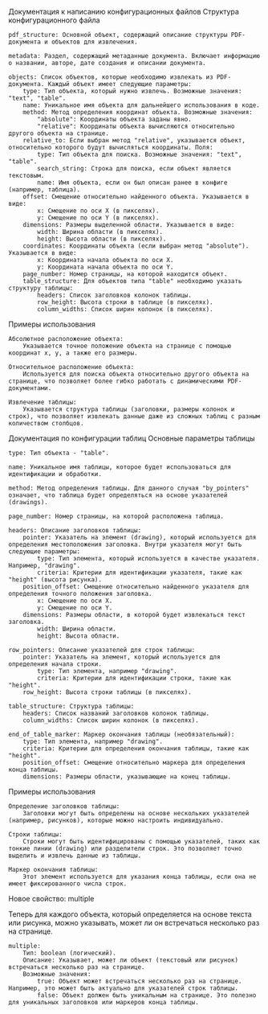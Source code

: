 Документация к написанию конфигурационных файлов
Структура конфигурационного файла

    pdf_structure: Основной объект, содержащий описание структуры PDF-документа и объектов для извлечения.

    metadata: Раздел, содержащий метаданные документа. Включает информацию о названии, авторе, дате создания и описании документа.

    objects: Список объектов, которые необходимо извлекать из PDF-документа. Каждый объект имеет следующие параметры:
        type: Тип объекта, который нужно извлечь. Возможные значения: "text", "table".
        name: Уникальное имя объекта для дальнейшего использования в коде.
        method: Метод определения координат объекта. Возможные значения:
            "absolute": Координаты объекта заданы явно.
            "relative": Координаты объекта вычисляются относительно другого объекта на странице.
        relative_to: Если выбран метод "relative", указывается объект, относительно которого будут вычисляться координаты. Поля:
            type: Тип объекта для поиска. Возможные значения: "text", "table".
            search_string: Строка для поиска, если объект является текстовым.
            name: Имя объекта, если он был описан ранее в конфиге (например, таблица).
        offset: Смещение относительно найденного объекта. Указывается в виде:
            x: Смещение по оси X (в пикселях).
            y: Смещение по оси Y (в пикселях).
        dimensions: Размеры выделенной области. Указывается в виде:
            width: Ширина области (в пикселях).
            height: Высота области (в пикселях).
        coordinates: Координаты объекта (если выбран метод "absolute"). Указывается в виде:
            x: Координата начала объекта по оси X.
            y: Координата начала объекта по оси Y.
        page_number: Номер страницы, на которой находится объект.
        table_structure: Для объектов типа "table" необходимо указать структуру таблицы:
            headers: Список заголовков колонок таблицы.
            row_height: Высота строки в таблице (в пикселях).
            column_widths: Список ширин колонок (в пикселях).

Примеры использования

    Абсолютное расположение объекта:
        Указывается точное положение объекта на странице с помощью координат x, y, а также его размеры.

    Относительное расположение объекта:
        Используется для поиска объекта относительно другого объекта на странице, что позволяет более гибко работать с динамическими PDF-документами.

    Извлечение таблицы:
        Указывается структура таблицы (заголовки, размеры колонок и строк), что позволяет извлекать данные даже из сложных таблиц с разным количеством столбцов.

Документация по конфигурации таблиц
Основные параметры таблицы

    type: Тип объекта - "table".

    name: Уникальное имя таблицы, которое будет использоваться для идентификации и обработки.

    method: Метод определения таблицы. Для данного случая "by_pointers" означает, что таблица будет определяться на основе указателей (drawings).

    page_number: Номер страницы, на которой расположена таблица.

    headers: Описание заголовков таблицы:
        pointer: Указатель на элемент (drawing), который используется для определения местоположения заголовка. Внутри указателя могут быть следующие параметры:
            type: Тип элемента, который используется в качестве указателя. Например, "drawing".
            criteria: Критерии для идентификации указателя, такие как "height" (высота рисунка).
        position_offset: Смещение относительно найденного указателя для определения точного положения заголовка.
            x: Смещение по оси X.
            y: Смещение по оси Y.
        dimensions: Размеры области, в которой будет извлекаться текст заголовка.
            width: Ширина области.
            height: Высота области.

    row_pointers: Описание указателей для строк таблицы:
        pointer: Указатель на элемент, который используется для определения начала строки.
            type: Тип элемента, например "drawing".
            criteria: Критерии для идентификации строки, такие как "height".
        row_height: Высота строки таблицы (в пикселях).

    table_structure: Структура таблицы:
        headers: Список названий заголовков колонок таблицы.
        column_widths: Список ширин колонок (в пикселях).

    end_of_table_marker: Маркер окончания таблицы (необязательный):
        type: Тип элемента, например "drawing".
        criteria: Критерии для определения окончания таблицы, такие как "height".
        position_offset: Смещение относительно маркера для определения конца таблицы.
        dimensions: Размеры области, указывающие на конец таблицы.

Примеры использования

    Определение заголовков таблицы:
        Заголовки могут быть определены на основе нескольких указателей (например, рисунков), которые можно настроить индивидуально.

    Строки таблицы:
        Строки могут быть идентифицированы с помощью указателей, таких как тонкие линии (drawing) или разделители строк. Это позволяет точно выделить и извлечь данные из таблицы.

    Маркер окончания таблицы:
        Этот элемент используется для указания конца таблицы, если она не имеет фиксированного числа строк.

Новое свойство: multiple

Теперь для каждого объекта, который определяется на основе текста или рисунка, можно указывать, может ли он встречаться несколько раз на странице.

    multiple:
        Тип: boolean (логический).
        Описание: Указывает, может ли объект (текстовый или рисунок) встречаться несколько раз на странице.
        Возможные значения:
            true: Объект может встречаться несколько раз на странице. Например, это может быть актуально для указателей строк таблицы.
            false: Объект должен быть уникальным на странице. Это полезно для уникальных заголовков или маркеров конца таблицы.